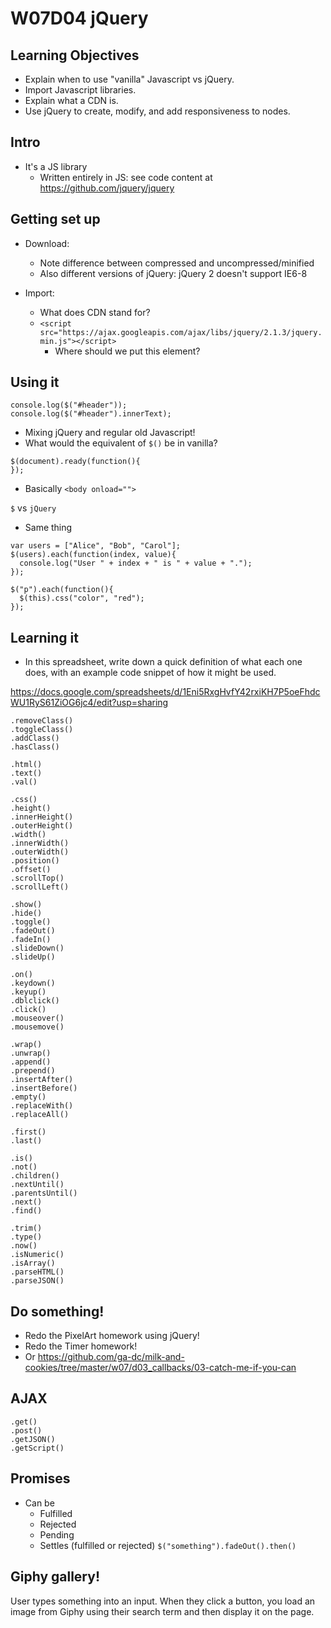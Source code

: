 # W07D04 jQuery

## Learning Objectives

- Explain when to use "vanilla" Javascript vs jQuery.
- Import Javascript libraries.
- Explain what a CDN is.
- Use jQuery to create, modify, and add responsiveness to nodes.

## Intro

- It's a JS library
  - Written entirely in JS: see code content at https://github.com/jquery/jquery

## Getting set up

- Download: 
  - Note difference between compressed and uncompressed/minified
  - Also different versions of jQuery: jQuery 2 doesn't support IE6-8

- Import:
  - What does CDN stand for?
  - `<script src="https://ajax.googleapis.com/ajax/libs/jquery/2.1.3/jquery.min.js"></script>`
    - Where should we put this element?

## Using it

```
console.log($("#header"));
console.log($("#header").innerText);
```
- Mixing jQuery and regular old Javascript!
- What would the equivalent of `$()` be in vanilla?

```
$(document).ready(function(){
});
```
- Basically `<body onload="">`

`$` vs `jQuery`
- Same thing

```
var users = ["Alice", "Bob", "Carol"];
$(users).each(function(index, value){
  console.log("User " + index + " is " + value + ".");
});

$("p").each(function(){
  $(this).css("color", "red");
});
```

## Learning it

- In this spreadsheet, write down a quick definition of what each one does, with an example code snippet of how it might be used.

https://docs.google.com/spreadsheets/d/1Eni5RxgHvfY42rxiKH7P5oeFhdcWU1RyS61ZiOG6jc4/edit?usp=sharing

```
.removeClass()
.toggleClass()
.addClass()
.hasClass()

.html()
.text()
.val()

.css()
.height()
.innerHeight()
.outerHeight()
.width()
.innerWidth()
.outerWidth()
.position()
.offset()
.scrollTop()
.scrollLeft()

.show()
.hide()
.toggle()
.fadeOut()
.fadeIn()
.slideDown()
.slideUp()

.on()
.keydown()
.keyup()
.dblclick()
.click()
.mouseover()
.mousemove()

.wrap()
.unwrap()
.append()
.prepend()
.insertAfter()
.insertBefore()
.empty()
.replaceWith()
.replaceAll()

.first()
.last()

.is()
.not()
.children()
.nextUntil()
.parentsUntil()
.next()
.find()

.trim()
.type()
.now()
.isNumeric()
.isArray()
.parseHTML()
.parseJSON()

```

## Do something!

- Redo the PixelArt homework using jQuery!
- Redo the Timer homework!
- Or https://github.com/ga-dc/milk-and-cookies/tree/master/w07/d03_callbacks/03-catch-me-if-you-can

## AJAX

```
.get()
.post()
.getJSON()
.getScript()
```

## Promises

- Can be
  - Fulfilled
  - Rejected
  - Pending
  - Settles (fulfilled or rejected)
`$("something").fadeOut().then()`

## Giphy gallery!

User types something into an input. When they click a button, you load an image from Giphy using their search term and then display it on the page.

